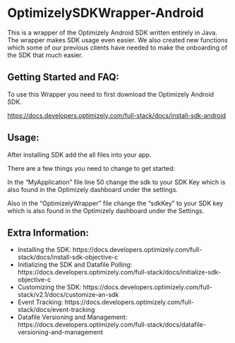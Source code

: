 # OptimizelySDKWrapper-Android

This is a wrapper of the Optimizely Android SDK written entirely in Java. The wrapper makes SDK usage even easier. We also created new functions which some of our previous clients have needed to make the onboarding of the SDK that much easier. 

 


 

<h2><b>Getting Started and FAQ: </b></h2>

 

To use this Wrapper you need to first download the Optimizely Android SDK.  

https://docs.developers.optimizely.com/full-stack/docs/install-sdk-android

 

<H2><B>Usage:</B></H2>

After installing SDK add the all files into your app. 

There are a few things you need to change to get started: 

In the “MyApplication” file line 50 change the sdk to your SDK Key which is also found in the Optimizely dashboard under the settings. 

Also in the “OptimizelyWrapper” file change the “sdkKey” to your SDK key which is also found in the Optimizely dashboard under the Settings.

 

<H2><B>Extra Information: </B></H2>

<ul>
 <li>Installing the SDK: https://docs.developers.optimizely.com/full-stack/docs/install-sdk-objective-c</li>
 <li>Initializing the SDK and Datafile Polling: https://docs.developers.optimizely.com/full-stack/docs/initialize-sdk-objective-c</li>
 <li>Customizing the SDK: https://docs.developers.optimizely.com/full-stack/v2.1/docs/customize-an-sdk</li>
 <li>Event Tracking: https://docs.developers.optimizely.com/full-stack/docs/event-tracking</li>
 <li>Datafile Versioning and Management: https://docs.developers.optimizely.com/full-stack/docs/datafile-versioning-and-management </li>
 </ul>
